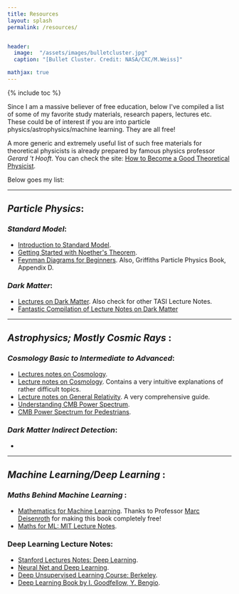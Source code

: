 ```yaml
---
title: Resources
layout: splash
permalink: /resources/


header:
  image:  "/assets/images/bulletcluster.jpg"
  caption: "[Bullet Cluster. Credit: NASA/CXC/M.Weiss]"

mathjax: true
---
```


{% include toc %}


 Since I am a massive believer of free education, below I've compiled a list of some of my favorite study materials, research papers, lectures etc. These could be of interest if you are into particle physics/astrophysics/machine learning. They are all free!

A more generic and extremely useful list of such free materials for theoretical physicists is already prepared by famous physics professor _Gerard 't Hooft_.  You can check the site: [How to Become a Good Theoretical Physicist](http://www.goodtheorist.science/).

Below goes my list:

**********************************************************

## _Particle Physics_:

### _Standard Model_:

  * [Introduction to Standard Model](https://arxiv.org/abs/hep-ph/0001283).
  * [Getting Started with Noether's Theorem](http://users.physik.fu-berlin.de/~kleinert/b6/psfiles/Chapter-7-conslaw.pdf).
  * [Feynman Diagrams for Beginners](https://arxiv.org/pdf/1602.04182.pdf). Also, Griffiths Particle Physics Book, Appendix D.

### _Dark Matter_:  

  * [Lectures on Dark Matter](https://arxiv.org/abs/1603.03797). Also check for other TASI Lecture Notes.
  * [Fantastic Compilation of Lecture Notes on Dark Matter](http://web.mit.edu/redingtn/www/netadv/Xdarkmatte.html)

**********************************************************

## _Astrophysics; Mostly Cosmic Rays_ :

### _Cosmology Basic to Intermediate to Advanced_:

  * [Lectures notes on Cosmology](https://arxiv.org/abs/1803.00070).
  * [Lecture notes on Cosmology](http://www.sr.bham.ac.uk/~smcgee/ObsCosmo/Jaffe_cosmology.pdf). Contains a very intuitive explanations of rather difficult topics.
  * [Lecture notes on General Relativity](http://www.blau.itp.unibe.ch/newlecturesGR.pdf). A very comprehensive guide.
  * [Understanding CMB Power Spectrum](https://www.roe.ac.uk/ifa/postgrad/pedagogy/2006_tojeiro.pdf).
  * [CMB Power Spectrum for Pedestrians](https://astro.uni-bonn.de/~kbasu/Slides/annurev.samtleben.pdf).  

### _Dark Matter Indirect Detection_:

  *

**********************************************************

## _Machine Learning/Deep Learning_ :

### _Maths Behind Machine Learning_ :

  * [Mathematics for Machine Learning](https://github.com/mml-book/mml-book.github.io/tree/master/book). Thanks to Professor [Marc Deisenroth](https://deisenroth.cc/) for making this book completely free!
  * [Maths for ML: MIT Lecture Notes](https://ocw.mit.edu/courses/mathematics/18-657-mathematics-of-machine-learning-fall-2015/lecture-notes/).  	 

### Deep Learning Lecture Notes:
  * [Stanford Lectures Notes: Deep Learning](http://cs229.stanford.edu/notes/).
  * [Neural Net and Deep Learning](http://neuralnetworksanddeeplearning.com/).
  * [Deep Unsupervised Learning Course:  Berkeley](https://sites.google.com/view/berkeley-cs294-158-sp19/home).
  * [Deep Learning Book by I. Goodfellow, Y. Bengio](https://www.deeplearningbook.org/). 
